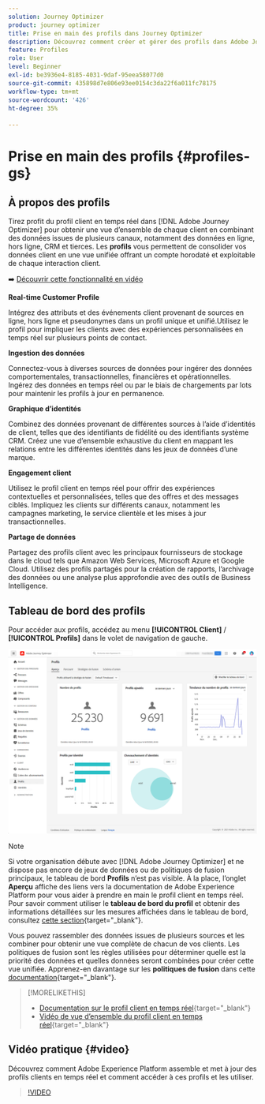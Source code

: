 ```yaml
---
solution: Journey Optimizer
product: journey optimizer
title: Prise en main des profils dans Journey Optimizer
description: Découvrez comment créer et gérer des profils dans Adobe Journey Optimizer
feature: Profiles
role: User
level: Beginner
exl-id: be3936e4-8185-4031-9daf-95eea58077d0
source-git-commit: 435898d7e806e93ee0154c3da22f6a011fc78175
workflow-type: tm+mt
source-wordcount: '426'
ht-degree: 35%

---
```


# Prise en main des profils {#profiles-gs}

## À propos des profils

Tirez profit du profil client en temps réel dans [!DNL Adobe Journey Optimizer] pour obtenir une vue d’ensemble de chaque client en combinant des données issues de plusieurs canaux, notamment des données en ligne, hors ligne, CRM et tierces. Les **profils** vous permettent de consolider vos données client en une vue unifiée offrant un compte horodaté et exploitable de chaque interaction client.

➡️ [Découvrir cette fonctionnalité en vidéo](#video)

**Real-time Customer Profile &#x200B;**

Intégrez des attributs et des événements client provenant de sources en ligne, hors ligne et pseudonymes dans un profil unique et unifié. &#x200B;Utilisez le profil pour impliquer les clients avec des expériences personnalisées en temps réel sur plusieurs points de contact. &#x200B;

**Ingestion des données**

Connectez-vous à diverses sources de données pour ingérer des données comportementales, transactionnelles, financières et opérationnelles. Ingérez des données en temps réel ou par le biais de chargements par lots pour maintenir les profils à jour en permanence. &#x200B;

**Graphique d’identités**

Combinez des données provenant de différentes sources à l’aide d’identités de client, telles que des identifiants de fidélité ou des identifiants système CRM. &#x200B;Créez une vue d’ensemble exhaustive du client en mappant les relations entre les différentes identités dans les jeux de données d’une marque. &#x200B;

**Engagement client**

Utilisez le profil client en temps réel pour offrir des expériences contextuelles et personnalisées, telles que des offres et des messages ciblés. &#x200B;Impliquez les clients sur différents canaux, notamment les campagnes marketing, le service clientèle et les mises à jour transactionnelles. &#x200B;

**Partage de données**

Partagez des profils client avec les principaux fournisseurs de stockage dans le cloud tels que Amazon Web Services, Microsoft Azure et Google Cloud. Utilisez des profils partagés pour la création de rapports, l’archivage des données ou une analyse plus approfondie avec des outils de Business Intelligence.

## Tableau de bord des profils

Pour accéder aux profils, accédez au menu **[!UICONTROL Client]** / **[!UICONTROL Profils]** dans le volet de navigation de gauche.

![](assets/profiles-home.png)

>[!NOTE]
>
>Si votre organisation débute avec [!DNL Adobe Journey Optimizer] et ne dispose pas encore de jeux de données ou de politiques de fusion principaux, le tableau de bord **Profils** n’est pas visible. À la place, l’onglet **Aperçu** affiche des liens vers la documentation de Adobe Experience Platform pour vous aider à prendre en main le profil client en temps réel. Pour savoir comment utiliser le **tableau de bord du profil** et obtenir des informations détaillées sur les mesures affichées dans le tableau de bord, consultez [cette section](https://experienceleague.adobe.com/docs/experience-platform/profile/ui/user-guide.html?lang=fr){target="_blank"}.

Vous pouvez rassembler des données issues de plusieurs sources et les combiner pour obtenir une vue complète de chacun de vos clients. Les politiques de fusion sont les règles utilisées pour déterminer quelle est la priorité des données et quelles données seront combinées pour créer cette vue unifiée. Apprenez-en davantage sur les **politiques de fusion** dans cette [documentation](https://experienceleague.adobe.com/docs/experience-platform/profile/merge-policies/ui-guide.html?lang=fr){target="_blank"}.

>[!MORELIKETHIS]
>
>* [Documentation sur le profil client en temps réel](https://experienceleague.adobe.com/docs/experience-platform/query/home.html?lang=fr){target="_blank"}
>* [Vidéo de vue d’ensemble du profil client en temps réel](https://experienceleague.adobe.com/docs/experience-platform/profile/home.html?lang=fr){target="_blank"}

## Vidéo pratique {#video}

Découvrez comment Adobe Experience Platform assemble et met à jour des profils clients en temps réel et comment accéder à ces profils et les utiliser.

>[!VIDEO](https://video.tv.adobe.com/v/27251?quality=12)
